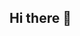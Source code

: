 ## Hi there 👋

<!--
**samialkasas/samialkasas** is a ✨ _special_ ✨ repository because its `README.md` (this file) appears on your GitHub profile.

Name: Sami Al-Kasas 

Email address: samialkasas@gmail.com

A brief description of my Github account: I made the account on January 8, 2021 because a friend told me to download it but I haven't used it till today my username  is just my full name.

A brief description of the repository I created: Created it on September 17, 2024 it is named samialkasas and is located on a file named GitHub. 

A brief description of the steps I took to clone the repository onto My local machine: First I made the repository on google, then I downloaded the GitHub desktop app, then I clone a repository and chose the repository and put it in the GitHub file on my pc.

